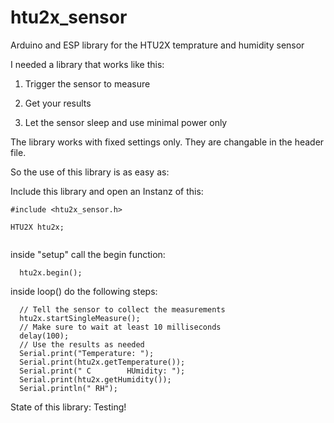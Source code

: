 # htu2x_sensor
Arduino and ESP library for the HTU2X temprature and humidity sensor 

I needed a library that works like this:

1)  Trigger the sensor to measure

2)  Get your results

3)  Let the sensor sleep and use minimal power only


The library works with fixed settings only. They are changable in the header file.

So the use of this library is as easy as:

Include this library and open an Instanz of this:
```
#include <htu2x_sensor.h>

HTU2X htu2x;
 
```
inside "setup" call the begin function:
```
  htu2x.begin();
```
inside loop() do the following steps:
```
  // Tell the sensor to collect the measurements
  htu2x.startSingleMeasure();
  // Make sure to wait at least 10 milliseconds
  delay(100);
  // Use the results as needed
  Serial.print("Temperature: ");
  Serial.print(htu2x.getTemperature());
  Serial.print(" C        HUmidity: ");
  Serial.print(htu2x.getHumidity());
  Serial.println(" RH");
```
State of this library: Testing!

